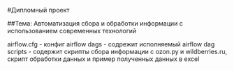 #Дипломный проект

##Тема: Автоматизация сбора и обработки информации с использованием современных технологий

airflow.cfg - конфиг airflow
dags -  содрежит исполняемый  airflow dag
scripts - содержит скрипты сбора информации с ozon.py и wildberries.ru, скрипт обработки данных и пример полученных данных в excel
